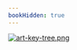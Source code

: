 ```yaml
---
bookHidden: true
---
```

[![art-key-tree.png](https://i.postimg.cc/7DrwGbwc/art-key-tree.png)](/docs/art/gallery/2/)

